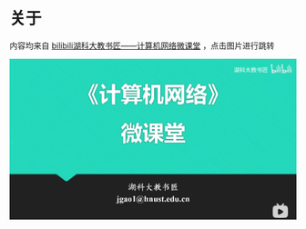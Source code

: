 # 关于

内容均来自 [bilibili湖科大教书匠——计算机网络微课堂](https://space.bilibili.com/360996402) ，点击图片进行跳转

[![](./image/2021-11-30-23-07-56.png)](https://www.bilibili.com/video/BV1c4411d7jb)
